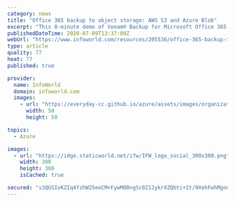 ```yaml
---
category: news
title: "Office 365 backup to object storage: AWS S3 and Azure Blob"
excerpt: "This 8-minute demo of Veeam® Backup for Microsoft Office 365 will show how to eliminate the risk of losing access and control over your Office 365 data including Exchange Online, SharePoint Online, OneDrive for Business and Microsoft Teams."
publishedDateTime: 2020-07-09T13:37:00Z
webUrl: "https://www.infoworld.com/resources/205536/office-365-backup-to-object-storage-aws-s3-and-azure-blob"
type: article
quality: 77
heat: 77
published: true

provider:
  name: InfoWorld
  domain: infoworld.com
  images:
    - url: "https://everyday-cc.github.io/azure/assets/images/organizations/infoworld.com-50x50.jpg"
      width: 50
      height: 50

topics:
  - Azure

images:
  - url: "https://idge.staticworld.net/ifw/IFW_logo_social_300x300.png"
    width: 300
    height: 300
    isCached: true

secured: "s3QGSIvKZIq4YzhW25eoCM+FywMO0ngSc0Z1JykrXZQbti+1t/9XehFwhMgnn6Md/w9MX6XbtBJlcLMWa34tAkoH0hGbGpG/D1UruHLRXhuoJcYM+hGnjG+IQRPB3RO72zwgs14IvCTKlZFLd7MrzwqVytsY8HOpAOrWsxPfZfCXsTu4HOGVkjJXzCeq+hYWUmnx4UmUzZVOMErzCwdFXC4Gtg75Gbrm9c0L8yANoXAGKAbWccUa9SNpf8g8IO5A2dwp5FqukIFe+son3gwu++eKG3naZjWpbl1uGe9Irpr3zCUKvrxRdmyc4ZdpXSICj2wfPW3klRD1b/RKjYvj+A==;Y92UQTUczi52LHU9mdMptw=="
---
```


